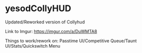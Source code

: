 # yesodCollyHUD
 Updated/Reworked version of Collyhud


Link to Imgur: https://imgur.com/a/DuWMTA8

Things to work/rework on: Passtime UI/Competitive Queue/Taunt UI/Stats/Quickswitch Menu
